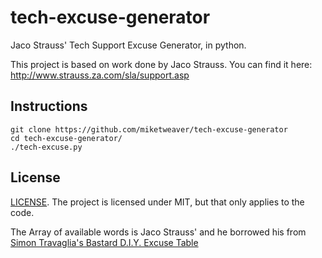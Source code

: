 # tech-excuse-generator
Jaco Strauss' Tech Support Excuse Generator, in python.

This project is based on work done by Jaco Strauss. 
You can find it here: http://www.strauss.za.com/sla/support.asp

## Instructions

```
git clone https://github.com/miketweaver/tech-excuse-generator
cd tech-excuse-generator/
./tech-excuse.py
```

## License
[LICENSE](LICENSE). The project is licensed under MIT, but that only applies to the code.

The Array of available words is Jaco Strauss' and he borrowed his from [Simon Travaglia's Bastard D.I.Y. Excuse Table](http://web.archive.org/web/20090503113411/http://bofh.ntk.net/ExcuseBoard.html)
